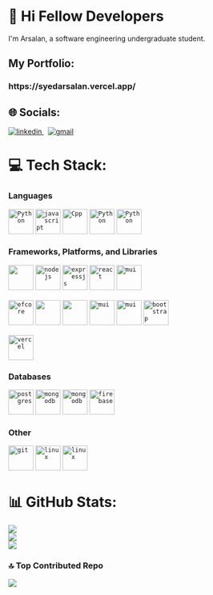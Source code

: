 # 💫 Hi Fellow Developers
I'm Arsalan, a software engineering undergraduate student.

## My Portfolio:
<h3>https://syedarsalan.vercel.app/</h3>

## 🌐 Socials:

<a href="https://www.linkedin.com/in/syed-arsalan-79a436247/" target="_blank" rel="nofollow noopener noreferrer">
  <img alt="linkedin" src="https://img.shields.io/badge/linkedin-%230077B5.svg?&style=for-the-badge&logo=linkedIn&logoColor=white"/>
</a> &nbsp;
<a href="mailto:arsalan.syedn@gmail.com" target="_blank" rel="nofollow noopener noreferrer">
  <img alt="gmail" src="https://img.shields.io/badge/gmail-%23D14836.svg?&style=for-the-badge&logo=Gmail&logoColor=white"/>
</a>

# 💻 Tech Stack:
<h3>Languages</h3>
<code><img width="50px" height="50px" src="https://skills.thijs.gg/icons?i=cs" alt="Python"/></code>
<code><img width="50px" height="50px" src="https://skills.thijs.gg/icons?i=javascript" alt="javascript"/></code>
<code><img width="50px" height="50px" src="https://skills.thijs.gg/icons?i=cpp" alt="Cpp"/></code>
<code><img width="50px" height="50px" src="https://skills.thijs.gg/icons?i=python" alt="Python"/></code>
<code><img width="50px" height="50px" src="https://skills.thijs.gg/icons?i=php" alt="Python"/></code>

<h3>Frameworks, Platforms, and Libraries</h3>
<code><img width="50px" height="50px" src="https://skills.thijs.gg/icons?i=dotnet" /></code>
<code><img width="50px" height="50px" src="https://skills.thijs.gg/icons?i=nodejs" alt="nodejs"/></code>
<code><img width="50px" height="50px" src="https://skills.thijs.gg/icons?i=express" alt="expressjs"/></code>
<code><img width="50px" height="50px" src="https://skills.thijs.gg/icons?i=react" alt="react"/></code>
<code><img width="50px" height="50px" src="https://skills.thijs.gg/icons?i=django" alt="mui"/></code>

<br>
<br>
<code><img width="50px" height="50px" src="https://codeopinion.com/wp-content/uploads/2017/10/Bitmap-MEDIUM_Entity-Framework-Core-Logo_2colors_Square_Boxed_RGB.png" alt="efcore"/></code>
<code><img width="50px" height="50px" style="color: white" src="https://cdn.jsdelivr.net/gh/devicons/devicon@latest/icons/socketio/socketio-original.svg"/></code>
<code><img width="50px" height="50px" style="color: white" src="https://cdn.jsdelivr.net/gh/devicons/devicon@latest/icons/mongoose/mongoose-original-wordmark.svg"/></code>
<code><img width="50px" height="50px" src="https://cdn.jsdelivr.net/gh/devicons/devicon@latest/icons/nuget/nuget-original-wordmark.svg" alt="mui"/></code>
<code><img width="50px" height="50px" src="https://skills.thijs.gg/icons?i=pug" alt="mui"/></code>
<code><img width="50px" height="50px" src="https://skills.thijs.gg/icons?i=bootstrap" alt="bootstrap"/></code>

<br>
<br>
<code><img width="50px" height="50px" src="https://skills.thijs.gg/icons?i=vercel" alt="vercel"/></code>

<h3>Databases</h3>
<code><img width="50px" height="50px" src="https://skills.thijs.gg/icons?i=postgres" alt="postgres"/></code>
<code><img width="50px" height="50px" src="https://skills.thijs.gg/icons?i=mysql" alt="mongodb"/></code>
<code><img width="50px" height="50px" src="https://skills.thijs.gg/icons?i=mongodb" alt="mongodb"/></code>
<code><img width="50px" height="50px" src="https://skills.thijs.gg/icons?i=firebase" alt="firebase"/></code>

<h3>Other</h3>
<code><img width="50px" height="50px" src="https://skills.thijs.gg/icons?i=git" alt="git"/></code>
<code><img width="50px" height="50px" src="https://skills.thijs.gg/icons?i=postman" alt="linux"/></code>
<code><img width="50px" height="50px" src="https://skills.thijs.gg/icons?i=linux" alt="linux"/></code>

# 📊 GitHub Stats:

![](https://github-readme-stats.vercel.app/api?username=arsalan1004&theme=tokyonight&hide_border=false&include_all_commits=false&count_private=true)<br/>
![](https://github-readme-streak-stats.herokuapp.com/?user=arsalan1004&theme=tokyonight&hide_border=false)<br/>
![](https://github-readme-stats.vercel.app/api/top-langs/?username=arsalan1004&theme=tokyonight&hide_border=false&include_all_commits=false&count_private=true&layout=compact)

### 🔝 Top Contributed Repo
![](https://github-contributor-stats.vercel.app/api?username=arsalan1004&limit=5&theme=tokyonight&combine_all_yearly_contributions=true)

<!-- Proudly created with GPRM ( https://gprm.itsvg.in ) -->
